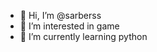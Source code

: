 - 👋 Hi, I’m @sarberss
- 👀 I’m interested in game
- 🌱 I’m currently learning python
<!---
sarberss/sarberss is a ✨ special ✨ repository because its `README.md` (this file) appears on your GitHub profile.
You can click the Preview link to take a look at your changes.
--->
